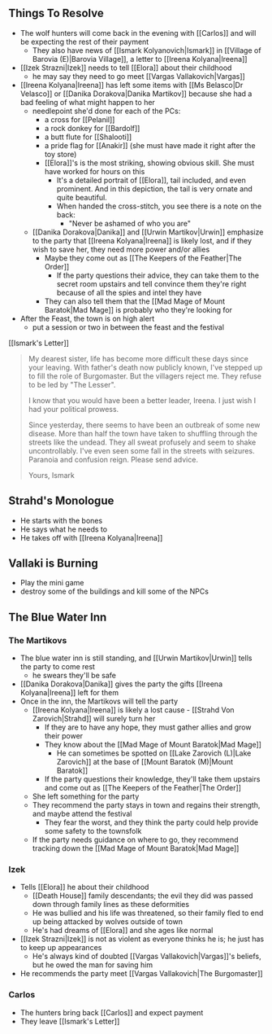 
## Things To Resolve
- The wolf hunters will come back in the evening with [[Carlos]] and will be expecting the rest of their payment
	- They also have news of [[Ismark Kolyanovich|Ismark]] in [[Village of Barovia (E)|Barovia Village]], a letter to [[Ireena Kolyana|Ireena]]
- [[Izek Strazni|Izek]] needs to tell [[Elora]] about their childhood
	- he may say they need to go meet [[Vargas Vallakovich|Vargas]]
- [[Ireena Kolyana|Ireena]] has left some items with [[Ms Belasco|Dr Velasco]] or [[Danika Dorakova|Danika Martikov]] because she had a bad feeling of what might happen to her
	- needlepoint she'd done for each of the PCs:
		- a cross for [[Pelanil]]
		- a rock donkey for [[Bardolf]]
		- a butt flute for [[Shalooti]]
		- a pride flag for [[Anakir]] (she must have made it right after the toy store)
		- [[Elora]]'s is the most striking, showing obvious skill. She must have worked for hours on this
			- It's a detailed portrait of [[Elora]], tail included, and even prominent. And in this depiction, the tail is very ornate and quite beautiful.
			- When handed the cross-stitch, you see there is a note on the back:
				- "Never be ashamed of who you are"
	- [[Danika Dorakova|Danika]] and [[Urwin Martikov|Urwin]] emphasize to the party that [[Ireena Kolyana|Ireena]] is likely lost, and if they wish to save her, they need more power and/or allies
		- Maybe they come out as [[The Keepers of the Feather|The Order]]
			- If the party questions their advice, they can take them to the secret room upstairs and tell convince them they're right because of all the spies and intel they have
		- They can also tell them that the [[Mad Mage of Mount Baratok|Mad Mage]] is probably who they're looking for
- After the Feast, the town is on high alert
	- put a session or two in between the feast and the festival

[[Ismark's Letter]]

>My dearest sister, life has become more difficult these days since your leaving. With father's death now publicly known, I've stepped up to fill the role of Burgomaster. But the villagers reject me. They refuse to be led by "The Lesser".
>
>I know that you would have been a better leader, Ireena. I just wish I had your political prowess. 
>
>Since yesterday, there seems to have been an outbreak of some new disease. More than half the town have taken to shuffling through the streets like the undead. They all sweat profusely and seem to shake uncontrollably. I've even seen some fall in the streets with seizures. Paranoia and confusion reign. Please send advice.
>
> Yours, Ismark


## Strahd's Monologue
- He starts with the bones
- He says what he needs to
- He takes off with [[Ireena Kolyana|Ireena]]

## Vallaki is Burning
- Play the mini game
- destroy some of the buildings and kill some of the NPCs

## The Blue Water Inn
### The Martikovs
- The blue water inn is still standing, and [[Urwin Martikov|Urwin]] tells the party to come rest
	- he swears they'll be safe
- [[Danika Dorakova|Danika]] gives the party the gifts [[Ireena Kolyana|Ireena]] left for them
- Once in the inn, the Martikovs will tell the party
	- [[Ireena Kolyana|Ireena]] is likely a lost cause - [[Strahd Von Zarovich|Strahd]] will surely turn her
		- If they are to have any hope, they must gather allies and grow their power
		- They know about the [[Mad Mage of Mount Baratok|Mad Mage]]
			- He can sometimes be spotted on [[Lake Zarovich (L)|Lake Zarovich]] at the base of [[Mount Baratok (M)|Mount Baratok]]
		- If the party questions their knowledge, they'll take them upstairs and come out as [[The Keepers of the Feather|The Order]]
	- She left something for the party
	- They recommend the party stays in town and regains their strength, and maybe attend the festival
		- They fear the worst, and they think the party could help provide some safety to the townsfolk
	- If the party needs guidance on where to go, they recommend tracking down the [[Mad Mage of Mount Baratok|Mad Mage]]

### Izek
- Tells [[Elora]] he about their childhood
	- [[Death House]] family descendants; the evil they did was passed down through family lines as these deformities
	- He was bullied and his life was threatened, so their family fled to end up being attacked by wolves outside of town
	- He's had dreams of [[Elora]] and she ages like normal
- [[Izek Strazni|Izek]] is not as violent as everyone thinks he is; he just has to keep up appearances
	- He's always kind of doubted [[Vargas Vallakovich|Vargas]]'s beliefs, but he owed the man for saving him
- He recommends the party meet [[Vargas Vallakovich|The Burgomaster]]

### Carlos
- The hunters bring back [[Carlos]] and expect payment
- They leave [[Ismark's Letter]]